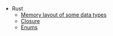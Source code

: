 * Rust
    * [Memory layout of some data types](docs/rust/memory_layout/memory_layout.md)
    * [Closure](docs/rust/closure/closure.md)
    * [Enums](docs/rust/enums/enums.md)